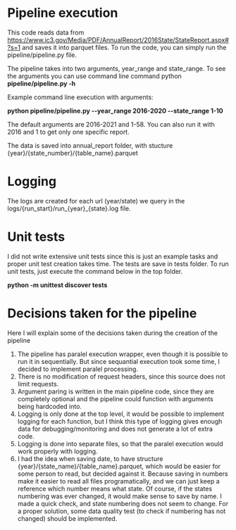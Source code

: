 # Pipeline execution

This code reads data from https://www.ic3.gov/Media/PDF/AnnualReport/2016State/StateReport.aspx#?s=1 and saves it into parquet files.
To run the code, you can simply run the pipeline/pipeline.py file.

The pipeline takes into two arguments, year_range and state_range. 
To see the arguments you can use command line command python **pipeline/pipeline.py -h**

Example command line execution with arguments:

**python pipeline/pipeline.py --year_range 2016-2020 --state_range 1-10**

The default arguments are 2016-2021 and 1-58.
You can also run it with 2016 and 1 to get only one specific report.

The data is saved into annual_report folder, with stucture {year}/{state_number}/{table_name}.parquet
# Logging
The logs are created for each url (year/state) we query in the logs/{run_start}/run_{year}_{state}.log file. 

# Unit tests
I did not write extensive unit tests since this is just an example tasks and proper unit test creation takes time.
The tests are save in tests folder. To run unit tests, just execute the command below in the top folder.

**python -m unittest discover tests**   

# Decisions taken for the pipeline
Here I will explain some of the decisions taken during the creation of the pipeline
1. The pipeline has paralel execution wrapper, even though it is possible to run it in sequentially. But since sequantial execution took some time, I decided to implement paralel processing.
2. There is no modification of request headers, since this source does not limit requests.
3. Argument paring is written in the main pipeline code, since they are completely optional and the pipeline could function with arguments being hardcoded into.
4. Logging is only done at the top level, it would be possible to implement logging for each function, but I think this type of logging gives enough data for debugging/monitoring and does not generate a lot of extra code.
5. Logging is done into separate files, so that the paralel execution would work properly with logging.
6. I had the idea when saving date, to have structure {year}/{state_name}/{table_name}.parquet, which would be easier for some person to read, but decided against it. Because saving in numbers make it easier to read all files programatically, and we can just keep a reference which number means what state. Of course, if the states numbering was ever changed, it would make sense to save by name. I made a quick check, and state numbering does not seem to change. For a proper solution, some data quality test (to check if numbering has not changed) should be implemented.
